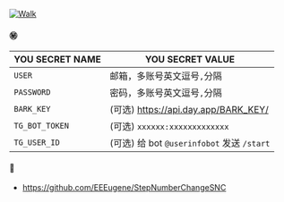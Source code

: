 [![Walk](https://github.com/mybdye/Let-the-code-walk-for-me/actions/workflows/main.yml/badge.svg)](https://github.com/mybdye/Let-the-code-walk-for-me/actions/workflows/main.yml)

#### ㊙️

|YOU SECRET NAME|YOU SECRET VALUE|
|-----|--|
|`USER`|邮箱，多账号英文逗号`,`分隔|
|`PASSWORD`|密码，多账号英文逗号`,`分隔|
|`BARK_KEY`|(可选) https://api.day.app/BARK_KEY/|
|`TG_BOT_TOKEN`|(可选) `xxxxxx:xxxxxxxxxxxxx`|
|`TG_USER_ID`|(可选) 给 bot `@userinfobot` 发送 `/start`|
  
#### 📖
  * https://github.com/EEEugene/StepNumberChangeSNC
